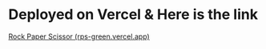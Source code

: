 # Deployed on Vercel & Here is the link

[Rock Paper Scissor (rps-green.vercel.app)](https://rps-green.vercel.app/)
